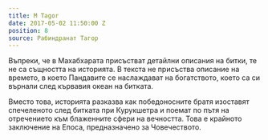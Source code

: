 ```yaml
---
title: M Tagor
date: 2017-05-02 11:50:00 Z
position: 8
source: Рабиндранат Тагор
---
```


Въпреки, че в Махабхарата присъстват детайлни описания на битки, те не са същността на историята. В текста не присъства описание на времето, в което Пандавите се наслаждават на богатството, което са си върнали след кървавия океан на битката. 

Вместо това, историята разказва как победоносните братя изоставят спечеленото след битката при Курукшетра и поемат по пътя на отречението към блаженните сфери на вечността. Това е крайното заключение на Епоса, предназначено за Човечеството.